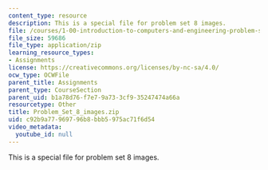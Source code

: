 ```yaml
---
content_type: resource
description: This is a special file for problem set 8 images.
file: /courses/1-00-introduction-to-computers-and-engineering-problem-solving-spring-2012/c92b9a77969796b8bbb5975ac71f6d54_Problem_Set_8_images.zip
file_size: 59686
file_type: application/zip
learning_resource_types:
- Assignments
license: https://creativecommons.org/licenses/by-nc-sa/4.0/
ocw_type: OCWFile
parent_title: Assignments
parent_type: CourseSection
parent_uid: b1a78d76-f7e7-9a73-3cf9-35247474a66a
resourcetype: Other
title: Problem_Set_8_images.zip
uid: c92b9a77-9697-96b8-bbb5-975ac71f6d54
video_metadata:
  youtube_id: null
---
```

This is a special file for problem set 8 images.